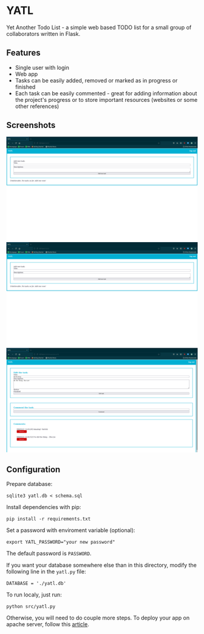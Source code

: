 # YATL

Yet Another Todo List - a simple web based TODO list for a small group of
collaborators written in Flask.

## Features
  - Single user with login
  - Web app
  - Tasks can be easily added, removed or marked as in progress or finished
  - Each task can be easily commented - great for adding information about the
    project's progress or to store important resources (websites or some other
    references)
    
## Screenshots

![Overview - empty](tasks_view1.png)
![Overview - with tasks](tasks_view1.png)
![Task detail with comments](task_detail.png)

## Configuration

Prepare database:
```
sqlite3 yatl.db < schema.sql
```

Install dependencies with pip:
```
pip install -r requirements.txt
```

Set a password with enviroment variable (optional): 
```
export YATL_PASSWORD="your new password"
```

The default password is `PASSWORD`.

If you want your database somewhere else than in this directory, modify the
following line in the `yatl.py` file:
```
DATABASE = './yatl.db'
```

To run localy, just run: 
```
python src/yatl.py
```

Otherwise, you will need to do couple more steps. To deploy your app on apache
server, follow this [article](https://pythonbasics.org/deploy-flask-app/).
